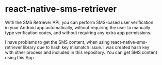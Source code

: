 # react-native-sms-retriever

With the SMS Retriever API, you can perform SMS-based user verification in your Android app automatically, without requiring the user to manually type verification codes, and without requiring any extra app permissions.


I have problems to get the SMS content, when using react-native-sms-retriever library due to hash key mismatch issue. I was created hash key with other process and included in this repository. You can get SMS content using this App.   
